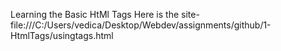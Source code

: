 Learning the Basic HtMl Tags
Here is the site-file:///C:/Users/vedica/Desktop/Webdev/assignments/github/1-HtmlTags/usingtags.html
